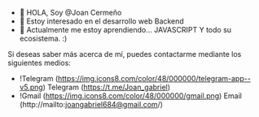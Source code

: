 - 👋 HOLA, Soy @Joan Cermeño
- 👀 Estoy interesado en el desarrollo web Backend
- 🌱 Actualmente me estoy aprendiendo... JAVASCRIPT Y todo su ecosistema. :)
  
Si deseas saber más acerca de mí, puedes contactarme mediante los siguientes medios:

- !Telegram (https://img.icons8.com/color/48/000000/telegram-app--v5.png) Telegram (https://t.me/Joan_gabriel)
- !Gmail (https://img.icons8.com/color/48/000000/gmail.png) Email (http://mailto:joangabriel684@gmail.com/)

<!---
TheJoan684/TheJoan684 is a ✨ special ✨ repository because its `README.md` (this file) appears on your GitHub profile.
You can click the Preview link to take a look at your changes.
--->
